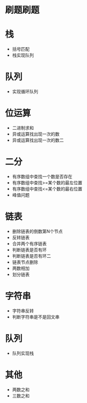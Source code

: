 # 刷题刷题

# 栈
- 括号匹配
- 栈实现队列

# 队列
- 实现循环队列

# 位运算
- 二进制求和
- 异或运算找出现一次的数
- 异或运算找出现一次的数二

# 二分
- 有序数组中查找一个数是否存在
- 有序数组中查找>=某个数的最左位置
- 有序数组中查找<=某个数的最右位置
- 峰值问题


# 链表
- 删除链表的倒数第N个节点
- 反转链表
- 合并两个有序链表
- 判断链表是否有环
- 判断链表是否有环二
- 链表节点删除
- 两数相加
- 划分链表

# 字符串
- 字符串反转
- 判断字符串是不是回文串

# 队列
- 队列实现栈

# 其他
- 两数之和
- 三数之和



